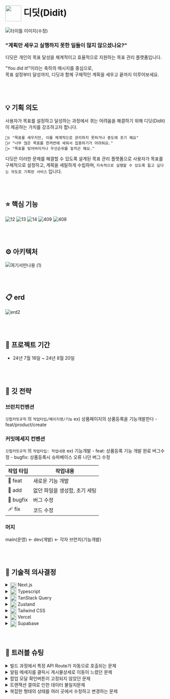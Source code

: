 # <img src = "https://velog.velcdn.com/images/whitewise95/post/891aab6f-b991-478c-a8c6-81636ee15192/image.png" align=center width=50> 디딧(Didit)
![타이틀 이미지(수정)](https://github.com/user-attachments/assets/6bb287d6-6ade-4c57-b061-73228bfc8544)

### "계획만 세우고 실행하지 못한 일들이 많지 않으셨나요?"
디딧은 개인의 목표 달성을 체계적이고 효율적으로 지원하는 목표 관리 플랫폼입니다.  

"You did it!"이라는 축하의 메시지를 중심으로,   
목표 설정부터 달성까지, 디딧과 함께 구체적인 계획을 세우고 끝까지 이루어보세요.  

<br>
<br>

## 💡 기획 의도
사용자가 목표를 설정하고 달성하는 과정에서 겪는 어려움을 해결하기 위해 디딧(Didit)이 제공하는 가치를 강조하고자 합니다.   

`🙍‍♀️ "목표를 세우지만, 이를 체계적으로 관리하지 못하거나 중도에 포기 해요"`  
`🙎‍♂️ "너무 많은 목표를 한꺼번에 세워서 집중하기가 어려워요."`  
`👨‍✈️ "목표를 잊어버리거나 우선순위를 놓치곤 해요."`  

디딧은 이러한 문제를 해결할 수 있도록 설계된 목표 관리 플랫폼으로 사용자가 목표를 구체적으로 설정하고, 계획을 세밀하게 수립하며, `지속적으로 실행할 수 있도록 돕고 싶다는 의도로 기획된 서비스` 입니다.

<br>
<br>

## ⭐️ 핵심 기능
![12](https://github.com/user-attachments/assets/b0f795b2-218c-4c4a-968d-4492ab44688c)
![13](https://github.com/user-attachments/assets/793aa9d3-07db-41fb-af5e-617c08daf4f6)
![14](https://github.com/user-attachments/assets/ebacd144-d7bc-4052-afa6-a6c8e5be40aa)
![409](https://github.com/user-attachments/assets/528628bd-c759-47e8-b582-1db2a02a403b)
![408](https://github.com/user-attachments/assets/948184a3-da25-43b3-880d-5c787bca59ff)



<br>
<br>

## ⚙️ 아키텍처
![여기서만나용 (1)](https://github.com/user-attachments/assets/7c94c18c-5747-40f5-9b23-3c366ddd9298)

<br>
<br>

## 📋 erd
![erd2](https://github.com/user-attachments/assets/68f825f2-a570-47b4-8264-9e4dad3252d6)


<br>
<br>

## 📆 프로젝트 기간
- 24년 7월 16일 ~ 24년 8월 20일


<br>
<br>

## 📝 깃 전략

### 브런치컨벤션
`깃헙커밋규칙` 의 `작업타입/페이지명/기능`
    ex) 상품페이지의 상품등록을 기능개발한다 - feat/product/create

### 커밋메세지 컨벤션
`깃헙커밋규칙` 의 `작업타입: 작업내용`
   ex) 기능개발 - feat: 상품등록 기능 개발 완료
   버그수정 - bugfix: 상품등록시 슈파베이스 오류 나던 버그 수정

| 작업 타입 | 작업내용                       |
| --------- | ------------------------------ |
| 🐛 feat   | 새로운 기능 개발               |
| 🎉 add    | 없던 파일을 생성함, 초기 세팅  |
| 🐛 bugfix | 버그 수정                      |
| 🩹 fix    | 코드 수정                      |

### 머지
main(운영) ← dev(개발) ← 각자 브런치(기능개발)



<br>
<br>

## 👥 기술적 의사결정

<details>
<summary>
    <img src = "https://www.notion.so/image/https%3A%2F%2Fprod-files-secure.s3.us-west-2.amazonaws.com%2F83c75a39-3aba-4ba4-a792-7aefe4b07895%2Fda9e7f68-8a67-4a64-80ce-99520c1e2ef4%2Fnextjs_icon_132160.png?table=block&id=33a31070-407b-4ec3-a2fc-b03304981f75&spaceId=83c75a39-3aba-4ba4-a792-7aefe4b07895&width=40&userId=5d0ca314-8b2b-4fd7-8791-2f5f24b81d73&cache=v2" align=center width=20> Next.js
</summary>
<div markdown="1">

<br>


```
 Next.js는 React 기반의 프레임워크로, 서버 사이드 렌더링(SSR)과 정적 사이트 생성(SSG)을 기본 제공하여 SEO에 최적화되고,
 초기 페이지 로딩 속도를 개선해 사용자 경험을 높입니다 또한, app router를 활용하면 경로 설정이 직관적이고 간편하며,
코드 분할과 페이지 로드 최적화가 자동으로 이루어져 유지 관리가 더욱 쉬워집니다.미들웨어를 통해 로그인 여부에 따른 페이지 접근 관리도 효과적으로 처리했습니다.
이러한 기술적 선택은 프로젝트 요구 사항에 최적화된 결과입니다.
```

</div>
</details>



<details>
<summary>
<img src = "https://www.notion.so/image/https%3A%2F%2Fprod-files-secure.s3.us-west-2.amazonaws.com%2F83c75a39-3aba-4ba4-a792-7aefe4b07895%2Fedb450b3-36cd-48b5-9637-a1407080e0b3%2F%25E1%2584%2583%25E1%2585%25A1%25E1%2584%258B%25E1%2585%25AE%25E1%2586%25AB%25E1%2584%2585%25E1%2585%25A9%25E1%2584%2583%25E1%2585%25B3_(1).png?table=block&id=90d72438-1119-4107-8cee-0a6b4b89f126&spaceId=83c75a39-3aba-4ba4-a792-7aefe4b07895&width=40&userId=5d0ca314-8b2b-4fd7-8791-2f5f24b81d73&cache=v2" align=center width=20>  Typescript
</summary>
<div markdown="1">

<br>


```
TypeScript는 JavaScript에 정적 타입 시스템을 추가하여 컴파일 단계에서 오류를 미리 발견할 수 있어,
휴먼 에러를 최소화하고 런타임 오류를 줄입니다. 또한, 협업 시 공통된 타입을 사용해 미구현 상태에서도 빠른 진행이 가능하며,
자동 완성 기능을 통해 개발 생산성을 높입니다. 이러한 이유로, 코드 안정성과 효율성을 위해 TypeScript를 선택했습니다.
```

</div>
</details>


<details>
<summary>
<img src = "https://www.notion.so/image/https%3A%2F%2Fprod-files-secure.s3.us-west-2.amazonaws.com%2F83c75a39-3aba-4ba4-a792-7aefe4b07895%2F498685e9-8da5-4162-9619-3816b17829d9%2Freact-query.svg?table=block&id=5a35b701-fbbb-4a22-bdcb-c6fa2f7fd3ad&spaceId=83c75a39-3aba-4ba4-a792-7aefe4b07895&userId=5d0ca314-8b2b-4fd7-8791-2f5f24b81d73&cache=v2" align=center width=20> TanStack Query
</summary>
<div markdown="1">

<br>


```
Tanstack Query는 서버에서 가져온 데이터를 클라이언트에 캐싱하고 효율적으로 관리하기 위해 선택했습니다.
이 라이브러리는 비동기 작업을 단순화하고, 데이터의 최신 상태를 유지하면서도 서버 요청 횟수를 최소화하여 효율성을 높입니다.
또한, 서버에서 데이터가 변경되면 자동으로 갱신되어 사용자 경험을 개선할 수 있습니다.
이러한 이유로 Tanstack Query를 사용해 서버 상태 관리를 최적화했습니다.
```
</div>
</details>


<details>
<summary>
<img src = "https://www.notion.so/image/https%3A%2F%2Fprod-files-secure.s3.us-west-2.amazonaws.com%2F83c75a39-3aba-4ba4-a792-7aefe4b07895%2Fd9888d60-0d26-494d-9b2f-c66c9a696463%2Fimage.png?table=block&id=ce4e9a54-18ca-44ed-b594-ded4561bf79b&spaceId=83c75a39-3aba-4ba4-a792-7aefe4b07895&width=40&userId=5d0ca314-8b2b-4fd7-8791-2f5f24b81d73&cache=v2" align=center width=20> Zustand
</summary>
<div markdown="1">

<br>


```
Zustand는 간단하고 효율적인 전역 상태 관리를 위해 선택되었습니다. 기존에 사용하던 Redux RTK와 React Query의 조합 대신,
불필요한 종속성을 줄이고 더 간편한 상태 관리를 위해 React Query와 Zustand 조합을 채택했습니다.
Zustand는 가벼운 코드 풋프린트로 전역 상태를 쉽게 설정, 업데이트, 구독할 수 있으며, 불필요한 리렌더링을 방지해 성능 최적화에도 기여합니다.
이로 인해 상태 관리가 간소화되고, 코드의 가독성 및 유지보수성이 향상되었습니다.
```

</div>
</details>


<details>
<summary>
<img src = "https://www.notion.so/image/https%3A%2F%2Fprod-files-secure.s3.us-west-2.amazonaws.com%2F83c75a39-3aba-4ba4-a792-7aefe4b07895%2F17f6971e-3db7-49b3-aecf-d816bd143ef9%2Funnamed.jpg?table=block&id=35639721-31e1-4c2c-a144-93a49e011a14&spaceId=83c75a39-3aba-4ba4-a792-7aefe4b07895&width=40&userId=5d0ca314-8b2b-4fd7-8791-2f5f24b81d73&cache=v2" align=center width=20> Tailwind CSS
</summary>
<div markdown="1">


<br>


```
Tailwind CSS는 빠르고 효율적인 UI 구축을 위해 선택되었습니다.
사전 정의된 유틸리티 클래스를 활용해 스타일링을 간편하게 하고, 일관된 디자인 시스템을 통해 유지보수를 용이하게 합니다.
또한, 코드 크기를 줄이고 성능을 최적화하여 Next.js와의 통합에도 최적화된 선택입니다.
```

</div>
</details>


<details>
<summary>
<img src = "https://www.notion.so/image/https%3A%2F%2Fprod-files-secure.s3.us-west-2.amazonaws.com%2F83c75a39-3aba-4ba4-a792-7aefe4b07895%2F17b606b3-4b8a-46b8-831e-0db5e8c9729f%2F%25E1%2584%2587%25E1%2585%25A5%25E1%2584%2589%25E1%2585%25A6%25E1%2586%25AF.png?table=block&id=12193f59-c2e9-4b3d-b7fe-b34ee9d42894&spaceId=83c75a39-3aba-4ba4-a792-7aefe4b07895&width=40&userId=5d0ca314-8b2b-4fd7-8791-2f5f24b81d73&cache=v2" align=center width=20> Vercel
</summary>
<div markdown="1">
    
<br>


```
Vercel은 애플리케이션을 간편하게 배포하기 위해 선택되었습니다. GitHub과의 원활한 통합을 통해 코드 푸시 시 자동 배포가 이루어지며,
Next.js와의 깊은 호환성 덕분에 SSR, 정적 사이트 생성 등을 쉽게 활용할 수 있습니다.
또한, CDN을 통한 빠른 로딩 속도와 트래픽 증가에 따른 자동 스케일링으로 최적화된 성능을 제공합니다.
서버리스 함수 지원으로 API 배포도 간단하게 처리할 수 있어, 전체적으로 인프라 관리가 용이해졌습니다.
```
</div>
</details>


<details>
<summary>
<img src = "https://www.notion.so/image/https%3A%2F%2Fprod-files-secure.s3.us-west-2.amazonaws.com%2F83c75a39-3aba-4ba4-a792-7aefe4b07895%2F31464e20-2eac-4bd2-ae62-6845f2def3e0%2F1_MYl6ymOQNRKbyqMtt9DttA.png?table=block&id=de2135a8-1951-4a65-8fbe-5b7c306ff6a8&spaceId=83c75a39-3aba-4ba4-a792-7aefe4b07895&width=40&userId=5d0ca314-8b2b-4fd7-8791-2f5f24b81d73&cache=v2" align=center width=20> Supabase
</summary>
<div markdown="1">

<br>

```
Supabase는 강력한 SQL 쿼리 지원과 실시간 데이터베이스 기능을 제공하는 Postgres 기반의 오픈소스 백엔드 서비스로 선택되었습니다.
테이블 간 Join과 빈번한 데이터 수정이 필요한 상황에서 RDBMS가 적합하다고 판단했으며, 인증, 스토리지, 서버리스 함수 등
다양한 통합 기능을 통해 개발 시간을 단축하고 복잡한 백엔드 로직을 간편하게 처리할 수 있었습니다.
Firebase보다 편리하고 유연한 BaaS 플랫폼으로, 우리 프로젝트에 최적화된 선택이었습니다.
```

</div>
</details>



<br>
<br>

## 📕 트러블 슈팅

<details>
<summary>
빌드 과정에서 특정 API Route가 자동으로 호출되는 문제
</summary>
<div markdown="1">
    
### 🔥문제
빌드 과정에서 특정 API Route가 자동으로 호출되어, 의도치 않게 DB에 데이터가 계속 생성되는 문제가 발생했습니다. 이 API Route는 DB에 데이터를 저장하는 로직을 포함하고 있었고, 빌드 시 반복적으로 호출되었습니다.

### ⚒️해결
이 문제는 API Route에서 Supabase 클라이언트를 사용할 때 발생했습니다. 원인은 API Route에서 브라우저용 Supabase 클라이언트를 사용한 것이었으며, 이로 인해 빌드 시 해당 로직이 실행되었습니다. 이를 SSR(Server-Side Rendering)용 Supabase 클라이언트로 변경한 후, 빌드 과정에서 불필요한 API Route 호출이 발생하지 않도록 문제를 해결했습니다.

<br>

</div>
</details>


<details>
<summary>
알림 메세지를 클릭시 게시물상세로 이동이 느렸던 문제
</summary>
<div markdown="1">

### 🔥 문제
사용자는 자신의 챌린지에 대해 다른 유저가 찜을 하거나 특정 이벤트가 발생할 때 알림을 받습니다. 사용자가 해당 알림을 클릭하면 챌린지 상세 페이지로 이동하도록 구현되어 있습니다. 그러나 현재 구현에서는 알림 클릭 시, 사용자가 알림을 확인했다는 정보를 데이터베이스(DB)에 업데이트하는 로직이 포함되어 있습니다. 이로 인해 업데이트가 완료될 때까지 블로킹이 발생하며, 그 결과 챌린지 상세 페이지로 이동하는 데 약 1초의 지연이 발생하는 문제가 있습니다

### ⚒️해결
사용자는 알림을 확인했다는 행위에 큰 관심이 없기 때문에, 해당 정보를 데이터베이스(DB)에 업데이트하는 로직을 비동기로 처리했습니다. 이를 통해 사용자가 알림을 클릭했을 때 즉시 챌린지 상세 페이지로 이동할 수 있도록 하여 관심사를 분리하였습니다. 이렇게 구현함으로써, 알림 상태 업데이트가 블로킹되지 않고 사용자 경험을 개선할 수 있었습니다.

<br>

</div>
</details>



<details>
<summary>
팝업 모달 확인버튼이 고정되지 않았던 문제
</summary>
<div markdown="1">

### 🔥문제
모바일 화면 바닥에 다음이나 확인버튼을 일정한 위치에 고정시키는 작업에서 팝업 모달 확인버튼의 position을 fixed로 처리했을 때 부모의 스크롤와 함께 움직이는 문제가 발생했습니다.

### ⚒️해결
mdn 문서 확인으로 fixed의 조상이 transform, perspective, filter 속성 중 어느 하나라도 none이 아니라면 뷰포트가 아닌 해당 조상을 컨테이닝 기준으로 삼게 됨을 알게 되었습니다. 이에 대한 해결책으로 flex-1를 적극적으로 사용하여 내부 컨텐츠의 길이와 상관없이 화면 바닥에 버튼이 닿을 수 있게 처리하고 sticky 속성으로 일정 위치에 고정하는 방법으로 문제를 해결했습니다.

<br>

</div>
</details>



<details>
<summary>
트랜잭션 결여로 인한 데이터 불일치문제
</summary>
<div markdown="1">
    
### 🔥문제
한 번에 3개의 테이블을 업데이트해야 했기 때문에, 업데이트 작업 중 하나라도 실패할 경우 성공적으로 완료된 작업들을 롤백할 필요가 있었습니다.

### ⚒️해결
이를 위해 Supabase의 트랜잭션 기능을 사용하여 여러 개의 업데이트 작업을 하나의 작업으로 묶었습니다. 이렇게 함으로써 데이터베이스에 모든 변경 사항이 반영되거나, 전혀 반영되지 않도록 하여 원자성을 유지할 수 있었습니다.

<br>

</div>
</details>



<details>
<summary>
복잡한 형태의 상태를 여러 곳에서 수정하고 변경하는 문제
</summary>
<div markdown="1">

### 🔥문제
생성 수정 기능의 다중 업데이트를 용이하게 하기 위해 복잡한 형태의 상태를 관리해야 했습니다. 

### ⚒️해결
하나의 상태를 여러 곳에서 동시에 수정하고 변경사항을 구독할 수 있도록 전역관리 툴 zustand를 적극적으로 사용해서 불필요한 업데이트와 props-drilling 문제를 해결했습니다.

<br>

</div>
</details>


